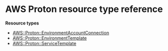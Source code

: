 # AWS Proton resource type reference<a name="AWS_Proton"></a>

**Resource types**
+ [AWS::Proton::EnvironmentAccountConnection](aws-resource-proton-environmentaccountconnection.md)
+ [AWS::Proton::EnvironmentTemplate](aws-resource-proton-environmenttemplate.md)
+ [AWS::Proton::ServiceTemplate](aws-resource-proton-servicetemplate.md)
